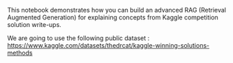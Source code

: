 This notebook demonstrates how you can build an advanced RAG (Retrieval Augmented Generation) for explaining concepts from Kaggle competition solution write-ups.

We are going to use the following public dataset : https://www.kaggle.com/datasets/thedrcat/kaggle-winning-solutions-methods

